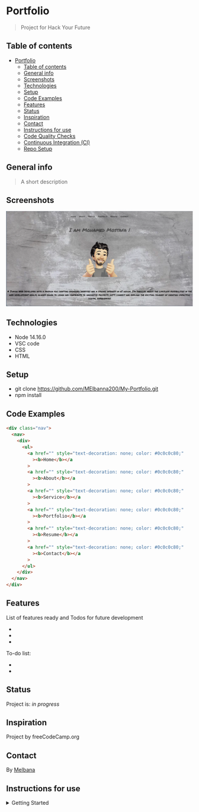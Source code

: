 # Portfolio

> Project for Hack Your Future

## Table of contents

- [Portfolio](#portfolio)
  - [Table of contents](#table-of-contents)
  - [General info](#general-info)
  - [Screenshots](#screenshots)
  - [Technologies](#technologies)
  - [Setup](#setup)
  - [Code Examples](#code-examples)
  - [Features](#features)
  - [Status](#status)
  - [Inspiration](#inspiration)
  - [Contact](#contact)
  - [Instructions for use](#instructions-for-use)
  - [Code Quality Checks](#code-quality-checks)
  - [Continuous Integration (CI)](#continuous-integration-ci)
  - [Repo Setup](#repo-setup)

## General info

> A short description

## Screenshots

![Example screenshot](./public/portfolio.png)

## Technologies

- Node 14.16.0
- VSC code
- CSS
- HTML

## Setup

- git clone <https://github.com/MElbanna200/My-Portfolio.git>
- npm install

## Code Examples

```html
<div class="nav">
  <nav>
    <div>
      <ul>
        <a href="" style="text-decoration: none; color: #0c0c0c80;"
          ><b>Home</b></a
        >
        <a href="" style="text-decoration: none; color: #0c0c0c80;"
          ><b>About</b></a
        >
        <a href="" style="text-decoration: none; color: #0c0c0c80;"
          ><b>Service</b></a
        >
        <a href="" style="text-decoration: none; color: #0c0c0c80;"
          ><b>Portfolio</b></a
        >
        <a href="" style="text-decoration: none; color: #0c0c0c80;"
          ><b>Resume</b></a
        >
        <a href="" style="text-decoration: none; color: #0c0c0c80;"
          ><b>Contact</b></a
        >
      </ul>
    </div>
  </nav>
</div>
```

## Features

List of features ready and Todos for future development

-
-
-

To-do list:

-
-

## Status

Project is: _in progress_

## Inspiration

Project by freeCodeCamp.org

## Contact

By [Melbana](https://github.com/MElbanna200/MElbanna200.git)

## Instructions for use

<details>
  <summary>Getting Started</summary>

<!-- a guide to using this repository -->

1. `git clone git@github.com:HackYourFutureBelgium/template-markdown.git`
2. `cd template-markdown`
3. `npm install`

## Code Quality Checks

- `npm run format`: Makes sure all the code in this repository is well-formatted
  (looks good).
- `npm run lint:ls`: Checks to make sure all folder and file names match the
  repository conventions.
- `npm run lint:md`: Will lint all of the Markdown files in this repository.
- `npm run lint:css`: Will lint all of the CSS files in this repository.
- `npm run validate:html`: Validates all HTML files in your project.
- `npm run spell-check`: Goes through all the files in this repository looking
  for words it doesn't recognize. Just because it says something is a mistake
  doesn't mean it is! It doesn't know every word in the world. You can add new
  correct words to the [./.cspell.json](./.cspell.json) file so they won't cause
  an error.
- `npm run accessibility -- ./path/to/file.html`: Runs an accessibility analysis
  on all HTML files in the given path and writes the report to
  `/accessibility_report`

## Continuous Integration (CI)

When you open a PR to `main`/`master` in your repository, GitHub will
automatically do a linting check on the code in this repository, you can see
this in the[./.github/workflows/lint.yml](./.github/workflows/lint.yml) file.

If the linting fails, you will not be able to merge the PR. You can double check
that your code will pass before pushing by running the code quality scripts
locally.

## Repo Setup

- Give each member **_write_** access to the repo (if it's a group project)
- Turn on GitHub Pages and put a link to your website in the repo's description
- Go to _General_ Section > check **Discussions**
- In the _Branches_ section of your repo's settings make sure the
  `master`/`main` branch must:
  - "_Require a pull request before merging_"
  - "_Require approvals_"
  - "_Dismiss stale pull request approvals when new commits are pushed_"
  - "_Require status checks to pass before merging_"
  - "_Require branches to be up to date before merging_"
  - "_Do not allow bypassing the above settings_"

</details>
